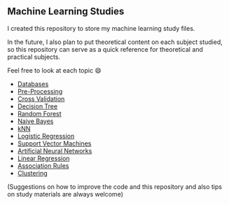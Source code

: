 ## Machine Learning Studies

I created this repository to store my machine learning study files.

In the future, I also plan to put theoretical content on each subject studied, so this repository can serve as a quick reference for theoretical and practical subjects.

Feel free to look at each topic :smile:

* [Databases](https://github.com/guilhermelamb/Machine-Learning-Studies/tree/main/Databases)
* [Pre-Processing](https://github.com/guilhermelamb/Machine-Learning-Studies/tree/main/Pre-Processing)
* [Cross Validation](https://github.com/guilhermelamb/Machine-Learning-Studies/tree/main/Cross-Validation)
* [Decision Tree](https://github.com/guilhermelamb/Machine-Learning-Studies/tree/main/Decision%20Tree)
* [Random Forest](https://github.com/guilhermelamb/Machine-Learning-Studies/tree/main/Random-Forest)
* [Naive Bayes](https://github.com/guilhermelamb/Machine-Learning-Studies/tree/main/Naive%20Bayes)
* [kNN](https://github.com/guilhermelamb/Machine-Learning-Studies/tree/main/kNN)
* [Logistic Regression](https://github.com/guilhermelamb/Machine-Learning-Studies/tree/main/Logistic-Regression)
* [Support Vector Machines](https://github.com/guilhermelamb/Machine-Learning-Studies/tree/main/SVM)
* [Artificial Neural Networks](https://github.com/guilhermelamb/Machine-Learning-Studies/tree/main/Artificial-Neural-Networks)
* [Linear Regression](https://github.com/guilhermelamb/Machine-Learning-Studies/tree/main/Linear-Regression)
* [Association Rules](https://github.com/guilhermelamb/Machine-Learning-Studies/tree/main/Association-Rules)
* [Clustering](https://github.com/guilhermelamb/Machine-Learning-Studies/tree/main/Clustering)


(Suggestions on how to improve the code and this repository and also tips on study materials are always welcome)